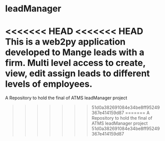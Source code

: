 # leadManager
<<<<<<< HEAD
<<<<<<< HEAD
This is a web2py application developed to Mange leads with a firm. Multi level access to create, view, edit assign leads to different levels of employees.
=======
A Repository to hold the final of ATMS leadManager project
>>>>>>> 51d0a382691084e34be8ff95249367e414159d87
=======
A Repository to hold the final of ATMS leadManager project
>>>>>>> 51d0a382691084e34be8ff95249367e414159d87
